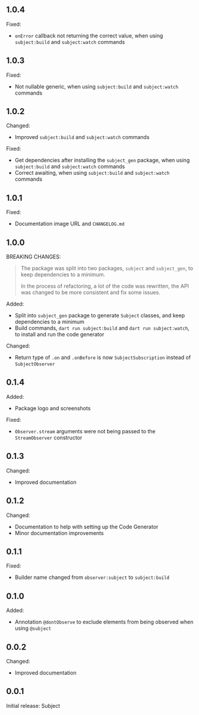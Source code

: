 ## 1.0.4

Fixed:
- `onError` callback not returning the correct value, when using `subject:build` and `subject:watch` commands

## 1.0.3

Fixed:
- Not nullable generic, when using `subject:build` and `subject:watch` commands

## 1.0.2

Changed:
- Improved `subject:build` and `subject:watch` commands

Fixed:
- Get dependencies after installing the `subject_gen` package, when using `subject:build` and `subject:watch` commands
- Correct awaiting, when using `subject:build` and `subject:watch` commands

## 1.0.1

Fixed:
- Documentation image URL and `CHANGELOG.md`

## 1.0.0

BREAKING CHANGES:
> The package was split into two packages, `subject` and `subject_gen`, to keep dependencies to a minimum.
> 
> In the process of refactoring, a lot of the code was rewritten, the API was changed to be more consistent and fix some issues.

Added:
- Split into `subject_gen` package to generate `Subject` classes, and keep dependencies to a minimum
- Build commands, `dart run subject:build` and `dart run subject:watch`, to install and run the code generator

Changed:
- Return type of `.on` and `.onBefore` is now `SubjectSubscription` instead of `SubjectObserver`

## 0.1.4

Added:
- Package logo and screenshots

Fixed:
- `Observer.stream` arguments were not being passed to the `StreamObserver` constructor

## 0.1.3

Changed:
- Improved documentation

## 0.1.2

Changed:
- Documentation to help with setting up the Code Generator
- Minor documentation improvements

## 0.1.1

Fixed:
- Builder name changed from `observer:subject` to `subject:build`

## 0.1.0

Added:
- Annotation `@dontObserve` to exclude elements from being observed when using `@subject`

## 0.0.2

Changed:
- Improved documentation

## 0.0.1

Initial release: Subject